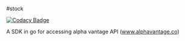 #stock

[![Codacy Badge](https://api.codacy.com/project/badge/Grade/1449c882fd3a42ac822ff3b04f37978e)](https://www.codacy.com/app/mateus.fernandes06/stock?utm_source=github.com&utm_medium=referral&utm_content=SimpleApplicationsOrg/stock&utm_campaign=badger)

A SDK in go for accessing alpha vantage API (www.alphavantage.co)
